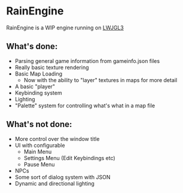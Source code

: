# RainEngine

RainEngine is a WIP engine running on [LWJGL3](https://www.lwjgl.org/)


## What's done:
* Parsing general game information from gameinfo.json files
* Really basic texture rendering
* Basic Map Loading
  * Now with the ability to "layer" textures in maps for more detail
* A basic "player"
* Keybinding system
* Lighting
* "Palette" system for controlling what's what in a map file


## What's not done:
* More control over the window title
* UI with configurable
  * Main Menu
  * Settings Menu (Edit Keybindings etc)
  * Pause Menu
* NPCs
* Some sort of dialog system with JSON
* Dynamic and directional lighting 
